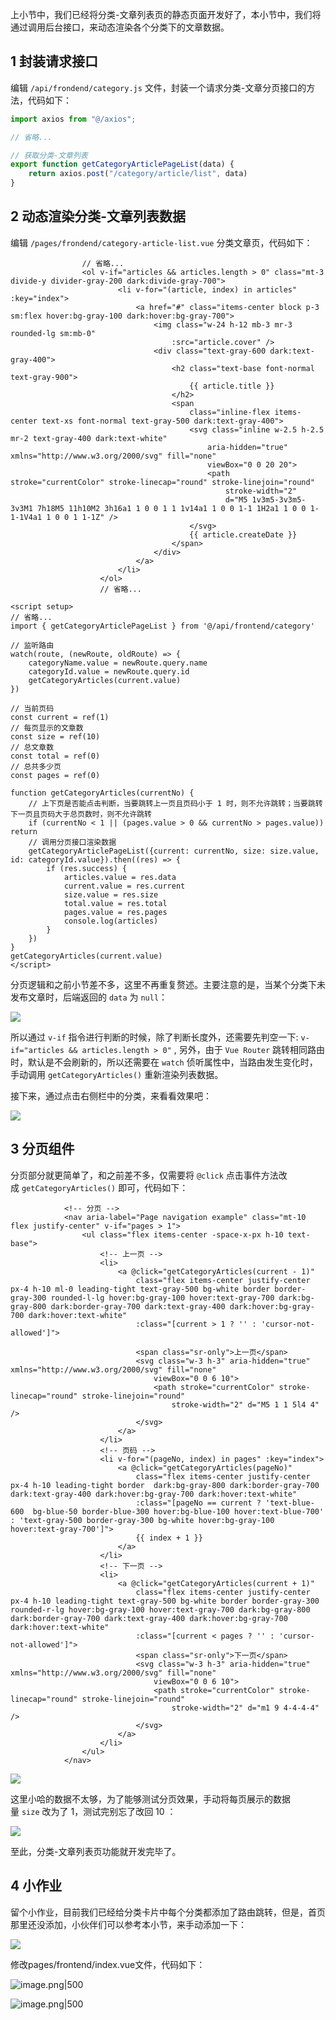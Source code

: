 上小节中，我们已经将分类-文章列表页的静态页面开发好了，本小节中，我们将通过调用后台接口，来动态渲染各个分类下的文章数据。

## 1 封装请求接口

编辑 `/api/frondend/category.js` 文件，封装一个请求分类-文章分页接口的方法，代码如下：

```js
import axios from "@/axios";

// 省略...

// 获取分类-文章列表
export function getCategoryArticlePageList(data) {
    return axios.post("/category/article/list", data)
}
```

## 2 动态渲染分类-文章列表数据

编辑 `/pages/frondend/category-article-list.vue` 分类文章页，代码如下：

```
				// 省略...
				<ol v-if="articles && articles.length > 0" class="mt-3 divide-y divider-gray-200 dark:divide-gray-700">
                        <li v-for="(article, index) in articles" :key="index">
                            <a href="#" class="items-center block p-3 sm:flex hover:bg-gray-100 dark:hover:bg-gray-700">
                                <img class="w-24 h-12 mb-3 mr-3 rounded-lg sm:mb-0"
                                    :src="article.cover" />
                                <div class="text-gray-600 dark:text-gray-400">
                                    <h2 class="text-base font-normal text-gray-900">
                                        {{ article.title }}
                                    </h2>
                                    <span
                                        class="inline-flex items-center text-xs font-normal text-gray-500 dark:text-gray-400">
                                        <svg class="inline w-2.5 h-2.5 mr-2 text-gray-400 dark:text-white"
                                            aria-hidden="true" xmlns="http://www.w3.org/2000/svg" fill="none"
                                            viewBox="0 0 20 20">
                                            <path stroke="currentColor" stroke-linecap="round" stroke-linejoin="round"
                                                stroke-width="2"
                                                d="M5 1v3m5-3v3m5-3v3M1 7h18M5 11h10M2 3h16a1 1 0 0 1 1 1v14a1 1 0 0 1-1 1H2a1 1 0 0 1-1-1V4a1 1 0 0 1 1-1Z" />
                                        </svg>
                                        {{ article.createDate }}
                                    </span>
                                </div>
                            </a>
                        </li>
                    </ol>
                    // 省略...

<script setup>
// 省略...
import { getCategoryArticlePageList } from '@/api/frontend/category'

// 监听路由
watch(route, (newRoute, oldRoute) => {
    categoryName.value = newRoute.query.name
    categoryId.value = newRoute.query.id
    getCategoryArticles(current.value)
})

// 当前页码
const current = ref(1)
// 每页显示的文章数
const size = ref(10)
// 总文章数
const total = ref(0)
// 总共多少页
const pages = ref(0)

function getCategoryArticles(currentNo) {
    // 上下页是否能点击判断，当要跳转上一页且页码小于 1 时，则不允许跳转；当要跳转下一页且页码大于总页数时，则不允许跳转
    if (currentNo < 1 || (pages.value > 0 && currentNo > pages.value)) return
    // 调用分页接口渲染数据
    getCategoryArticlePageList({current: currentNo, size: size.value, id: categoryId.value}).then((res) => {
        if (res.success) {
            articles.value = res.data
            current.value = res.current
            size.value = res.size
            total.value = res.total
            pages.value = res.pages
            console.log(articles)
        }
    })
}
getCategoryArticles(current.value)
</script>
```

分页逻辑和之前小节差不多，这里不再重复赘述。主要注意的是，当某个分类下未发布文章时，后端返回的 `data` 为 `null`：

![](https://img.quanxiaoha.com/quanxiaoha/169866738170032)

所以通过 `v-if` 指令进行判断的时候，除了判断长度外，还需要先判空一下: `v-if="articles && articles.length > 0"` , 另外，由于 `Vue Router` 跳转相同路由时，默认是不会刷新的，所以还需要在 `watch` 侦听属性中，当路由发生变化时，手动调用 `getCategoryArticles()` 重新渲染列表数据。

接下来，通过点击右侧栏中的分类，来看看效果吧：

![](https://img.quanxiaoha.com/quanxiaoha/169866607289867)

## 3 分页组件

分页部分就更简单了，和之前差不多，仅需要将 `@click` 点击事件方法改成 `getCategoryArticles()` 即可，代码如下：

```
            <!-- 分页 -->
            <nav aria-label="Page navigation example" class="mt-10 flex justify-center" v-if="pages > 1">
                <ul class="flex items-center -space-x-px h-10 text-base">
                    <!-- 上一页 -->
                    <li>
                        <a @click="getCategoryArticles(current - 1)"
                            class="flex items-center justify-center px-4 h-10 ml-0 leading-tight text-gray-500 bg-white border border-gray-300 rounded-l-lg hover:bg-gray-100 hover:text-gray-700 dark:bg-gray-800 dark:border-gray-700 dark:text-gray-400 dark:hover:bg-gray-700 dark:hover:text-white"
                            :class="[current > 1 ? '' : 'cursor-not-allowed']">

                            <span class="sr-only">上一页</span>
                            <svg class="w-3 h-3" aria-hidden="true" xmlns="http://www.w3.org/2000/svg" fill="none"
                                viewBox="0 0 6 10">
                                <path stroke="currentColor" stroke-linecap="round" stroke-linejoin="round"
                                    stroke-width="2" d="M5 1 1 5l4 4" />
                            </svg>
                        </a>
                    </li>
                    <!-- 页码 -->
                    <li v-for="(pageNo, index) in pages" :key="index">
                        <a @click="getCategoryArticles(pageNo)"
                            class="flex items-center justify-center px-4 h-10 leading-tight border  dark:bg-gray-800 dark:border-gray-700 dark:text-gray-400 dark:hover:bg-gray-700 dark:hover:text-white"
                            :class="[pageNo == current ? 'text-blue-600  bg-blue-50 border-blue-300 hover:bg-blue-100 hover:text-blue-700' : 'text-gray-500 border-gray-300 bg-white hover:bg-gray-100 hover:text-gray-700']">
                            {{ index + 1 }}
                        </a>
                    </li>
                    <!-- 下一页 -->
                    <li>
                        <a @click="getCategoryArticles(current + 1)"
                            class="flex items-center justify-center px-4 h-10 leading-tight text-gray-500 bg-white border border-gray-300 rounded-r-lg hover:bg-gray-100 hover:text-gray-700 dark:bg-gray-800 dark:border-gray-700 dark:text-gray-400 dark:hover:bg-gray-700 dark:hover:text-white"
                            :class="[current < pages ? '' : 'cursor-not-allowed']">
                            <span class="sr-only">下一页</span>
                            <svg class="w-3 h-3" aria-hidden="true" xmlns="http://www.w3.org/2000/svg" fill="none"
                                viewBox="0 0 6 10">
                                <path stroke="currentColor" stroke-linecap="round" stroke-linejoin="round"
                                    stroke-width="2" d="m1 9 4-4-4-4" />
                            </svg>
                        </a>
                    </li>
                </ul>
            </nav>
```

![](https://img.quanxiaoha.com/quanxiaoha/169866635895554)

这里小哈的数据不太够，为了能够测试分页效果，手动将每页展示的数据量 `size` 改为了 1，测试完别忘了改回 10 ：

![](https://img.quanxiaoha.com/quanxiaoha/169866639022891)

至此，分类-文章列表页功能就开发完毕了。

## 4 小作业

留个小作业，目前我们已经给分类卡片中每个分类都添加了路由跳转，但是，首页那里还没添加，小伙伴们可以参考本小节，来手动添加一下：

![](https://img.quanxiaoha.com/quanxiaoha/169871971950743)

修改pages/frontend/index.vue文件，代码如下：

![image.png|500](https://my-obsidian-image.oss-cn-guangzhou.aliyuncs.com/2024/05/85ecaa9705009ae2a5b40bc59370c048.png)

![image.png|500](https://my-obsidian-image.oss-cn-guangzhou.aliyuncs.com/2024/05/d03d6d456d7c8fde95d1d816cc14ae76.png)
